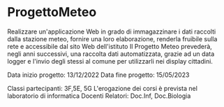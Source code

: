 # ProgettoMeteo
Realizzare un'applicazione Web in grado di immagazzinare i dati raccolti dalla stazione meteo, fornire una loro elaborazione, renderla fruibile sulla rete e accessibile dal sito Web dell'istituto
Il Progetto Meteo prevederà, negli anni successivi, una raccolta dati automatizzata, grazie ad un data logger e l'invio degli stessi al comune per utilizzarli nei display cittadini.

Data inizio progetto: 13/12/2022
Data fine progetto: 15/05/2023

Classi partecipanti: 3F,5E, 5G
L'erogazione dei corsi è prevista nel laboratorio di informatica
Docenti Relatori: Doc.Inf, Doc.Biologia

